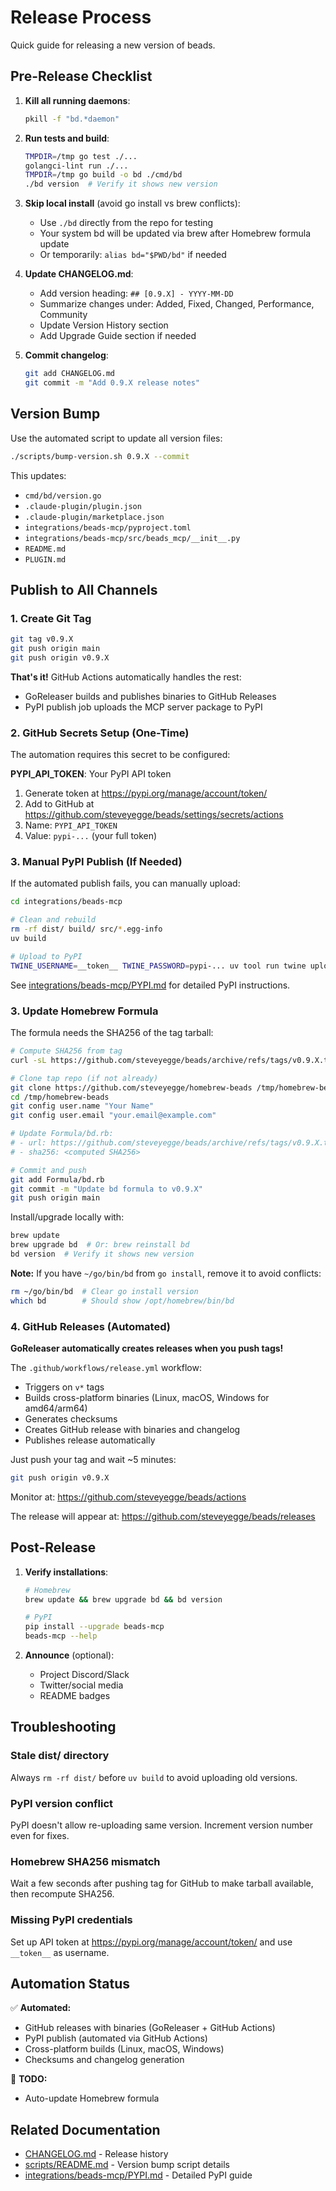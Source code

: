 # Release Process

Quick guide for releasing a new version of beads.

## Pre-Release Checklist

1. **Kill all running daemons**:
   ```bash
   pkill -f "bd.*daemon"
   ```

2. **Run tests and build**:
   ```bash
   TMPDIR=/tmp go test ./...
   golangci-lint run ./...
   TMPDIR=/tmp go build -o bd ./cmd/bd
   ./bd version  # Verify it shows new version
   ```

3. **Skip local install** (avoid go install vs brew conflicts):
   - Use `./bd` directly from the repo for testing
   - Your system bd will be updated via brew after Homebrew formula update
   - Or temporarily: `alias bd="$PWD/bd"` if needed

4. **Update CHANGELOG.md**:
   - Add version heading: `## [0.9.X] - YYYY-MM-DD`
   - Summarize changes under: Added, Fixed, Changed, Performance, Community
   - Update Version History section
   - Add Upgrade Guide section if needed

5. **Commit changelog**:
   ```bash
   git add CHANGELOG.md
   git commit -m "Add 0.9.X release notes"
   ```

## Version Bump

Use the automated script to update all version files:

```bash
./scripts/bump-version.sh 0.9.X --commit
```

This updates:
- `cmd/bd/version.go`
- `.claude-plugin/plugin.json`
- `.claude-plugin/marketplace.json`
- `integrations/beads-mcp/pyproject.toml`
- `integrations/beads-mcp/src/beads_mcp/__init__.py`
- `README.md`
- `PLUGIN.md`

## Publish to All Channels

### 1. Create Git Tag

```bash
git tag v0.9.X
git push origin main
git push origin v0.9.X
```

**That's it!** GitHub Actions automatically handles the rest:
- GoReleaser builds and publishes binaries to GitHub Releases
- PyPI publish job uploads the MCP server package to PyPI

### 2. GitHub Secrets Setup (One-Time)

The automation requires this secret to be configured:

**PYPI_API_TOKEN**: Your PyPI API token
1. Generate token at https://pypi.org/manage/account/token/
2. Add to GitHub at https://github.com/steveyegge/beads/settings/secrets/actions
3. Name: `PYPI_API_TOKEN`
4. Value: `pypi-...` (your full token)

### 3. Manual PyPI Publish (If Needed)

If the automated publish fails, you can manually upload:

```bash
cd integrations/beads-mcp

# Clean and rebuild
rm -rf dist/ build/ src/*.egg-info
uv build

# Upload to PyPI
TWINE_USERNAME=__token__ TWINE_PASSWORD=pypi-... uv tool run twine upload dist/*
```

See [integrations/beads-mcp/PYPI.md](integrations/beads-mcp/PYPI.md) for detailed PyPI instructions.

### 3. Update Homebrew Formula

The formula needs the SHA256 of the tag tarball:

```bash
# Compute SHA256 from tag
curl -sL https://github.com/steveyegge/beads/archive/refs/tags/v0.9.X.tar.gz | shasum -a 256

# Clone tap repo (if not already)
git clone https://github.com/steveyegge/homebrew-beads /tmp/homebrew-beads
cd /tmp/homebrew-beads
git config user.name "Your Name"
git config user.email "your.email@example.com"

# Update Formula/bd.rb:
# - url: https://github.com/steveyegge/beads/archive/refs/tags/v0.9.X.tar.gz
# - sha256: <computed SHA256>

# Commit and push
git add Formula/bd.rb
git commit -m "Update bd formula to v0.9.X"
git push origin main
```

Install/upgrade locally with:
```bash
brew update
brew upgrade bd  # Or: brew reinstall bd
bd version  # Verify it shows new version
```

**Note:** If you have `~/go/bin/bd` from `go install`, remove it to avoid conflicts:
```bash
rm ~/go/bin/bd  # Clear go install version
which bd        # Should show /opt/homebrew/bin/bd
```

### 4. GitHub Releases (Automated)

**GoReleaser automatically creates releases when you push tags!**

The `.github/workflows/release.yml` workflow:
- Triggers on `v*` tags
- Builds cross-platform binaries (Linux, macOS, Windows for amd64/arm64)
- Generates checksums
- Creates GitHub release with binaries and changelog
- Publishes release automatically

Just push your tag and wait ~5 minutes:
```bash
git push origin v0.9.X
```

Monitor at: https://github.com/steveyegge/beads/actions

The release will appear at: https://github.com/steveyegge/beads/releases

## Post-Release

1. **Verify installations**:
   ```bash
   # Homebrew
   brew update && brew upgrade bd && bd version
   
   # PyPI
   pip install --upgrade beads-mcp
   beads-mcp --help
   ```

2. **Announce** (optional):
   - Project Discord/Slack
   - Twitter/social media
   - README badges

## Troubleshooting

### Stale dist/ directory
Always `rm -rf dist/` before `uv build` to avoid uploading old versions.

### PyPI version conflict
PyPI doesn't allow re-uploading same version. Increment version number even for fixes.

### Homebrew SHA256 mismatch
Wait a few seconds after pushing tag for GitHub to make tarball available, then recompute SHA256.

### Missing PyPI credentials
Set up API token at https://pypi.org/manage/account/token/ and use `__token__` as username.

## Automation Status

✅ **Automated:**
- GitHub releases with binaries (GoReleaser + GitHub Actions)
- PyPI publish (automated via GitHub Actions)
- Cross-platform builds (Linux, macOS, Windows)
- Checksums and changelog generation

🔄 **TODO:**
- Auto-update Homebrew formula

## Related Documentation

- [CHANGELOG.md](CHANGELOG.md) - Release history
- [scripts/README.md](scripts/README.md) - Version bump script details
- [integrations/beads-mcp/PYPI.md](integrations/beads-mcp/PYPI.md) - Detailed PyPI guide
